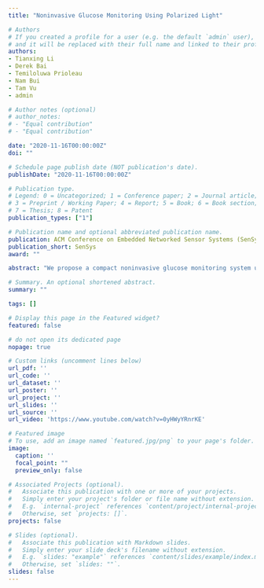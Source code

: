 ```yaml
---
title: "Noninvasive Glucose Monitoring Using Polarized Light"

# Authors
# If you created a profile for a user (e.g. the default `admin` user), write the username (folder name) here 
# and it will be replaced with their full name and linked to their profile.
authors:
- Tianxing Li
- Derek Bai
- Temiloluwa Prioleau 
- Nam Bui
- Tam Vu
- admin

# Author notes (optional)
# author_notes:
# - "Equal contribution"
# - "Equal contribution"

date: "2020-11-16T00:00:00Z"
doi: ""

# Schedule page publish date (NOT publication's date).
publishDate: "2020-11-16T00:00:00Z"

# Publication type.
# Legend: 0 = Uncategorized; 1 = Conference paper; 2 = Journal article;
# 3 = Preprint / Working Paper; 4 = Report; 5 = Book; 6 = Book section;
# 7 = Thesis; 8 = Patent
publication_types: ["1"]

# Publication name and optional abbreviated publication name.
publication: ACM Conference on Embedded Networked Sensor Systems (SenSys), 2020.
publication_short: SenSys
award: ""

abstract: "We propose a compact noninvasive glucose monitoring system using polarized light, where a user simply needs to place her palm on the device for measuring her current glucose concentration level. The primary innovation of our system is the ability to minimize light scattering from the skin and extract weak changes in light polarization to estimate glucose concentration, all using low-cost hardware. Our system exploits multiple wavelengths and light intensity levels to mitigate the effect of user diversity and confounding factors (e.g., collagen and elastin in the dermis). It then infers glucose concentration using a generic learning model, thus no additional calibration is needed. We design and fabricate a compact (17 cm × 10 cm × 5 cm) and low-cost (i.e., <$250) prototype using off-the-shelf hardware. We evaluate our system with 41 diabetic patients and 9 healthy participants. In comparison to a continuous glucose monitor approved by U.S. Food and Drug Administration (FDA), 89% of our results are within zone A (clinically accurate) of the Clarke Error Grid. The absolute relative difference (ARD) is 10% . The r and p values of the Pearson correlation coefficients between our predicted glucose concentration and reference glucose concentration are 0.91 and 1.6 × 10−143, respectively. These errors are comparable with FDA-approved glucose sensors, which achieve ≈90% clinical accuracy with a 10% mean ARD."

# Summary. An optional shortened abstract.
summary: ""

tags: []

# Display this page in the Featured widget?
featured: false

# do not open its dedicated page
nopage: true

# Custom links (uncomment lines below)
url_pdf: ''
url_code: ''
url_dataset: ''
url_poster: ''
url_project: ''
url_slides: ''
url_source: ''
url_video: 'https://www.youtube.com/watch?v=0yHWyYRnrKE'

# Featured image
# To use, add an image named `featured.jpg/png` to your page's folder. 
image:
  caption: ''
  focal_point: ""
  preview_only: false

# Associated Projects (optional).
#   Associate this publication with one or more of your projects.
#   Simply enter your project's folder or file name without extension.
#   E.g. `internal-project` references `content/project/internal-project/index.md`.
#   Otherwise, set `projects: []`.
projects: false

# Slides (optional).
#   Associate this publication with Markdown slides.
#   Simply enter your slide deck's filename without extension.
#   E.g. `slides: "example"` references `content/slides/example/index.md`.
#   Otherwise, set `slides: ""`.
slides: false
---
```


